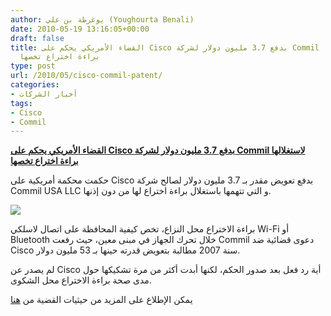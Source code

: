 ```yaml
---
author: يوغرطة بن علي (Youghourta Benali)
date: 2010-05-19 13:16:05+00:00
draft: false
title: القضاء الأمريكي يحكم على Cisco بدفع 3.7 مليون دولار لشركة Commil لاستغلالها
  براءة اختراع تخصها
type: post
url: /2010/05/cisco-commil-patent/
categories:
- أخبار الشركات
tags:
- Cisco
- Commil
---
```


[**القضاء الأمريكي يحكم على Cisco بدفع 3.7 مليون دولار لشركة Commil لاستغلالها براءة اختراع تخصها**](http://www.it-scoop.com/2010/05/cisco-commil-patent/)


حكمت محكمة أمريكية على Cisco بدفع تعويض مقدر بـ 3.7 مليون دولار لصالح شركة Commil USA LLC و التي تتهمها باستغلال براءة اختراع لها من دون إذنها.

[![](http://www.it-scoop.com/wp-content/uploads/2010/05/cisco.jpg)
](http://www.it-scoop.com/2010/05/cisco-commil-patent/)

براءة الاختراع محل النزاع، تخص كيفية المحافظة على اتصال لاسلكي Wi-Fi أو Bluetooth خلال تحرك الجهاز في مبنى معين، حيث رفعت Commil دعوى قضائية ضد Cisco سنة 2007 مطالبة بتعويض قدرته حينها بـ 53 مليون دولار.

لم يصدر عن Cisco أية رد فعل بعد صدور الحكم، لكنها أبدت أكثر من مرة تشكيكها حول مدى صحة براءة الاختراع محل الشكوى.

يمكن الإطلاع على المزيد من حيثيات القضية من [هنا](http://www.businessweek.com/news/2010-05-18/cisco-told-to-pay-commil-3-7-million-over-patent-update1-.html)

